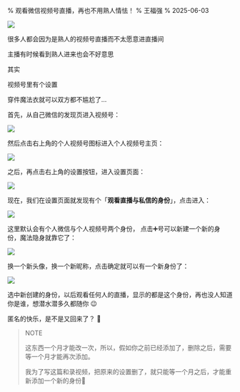 % 观看微信视频号直播，再也不用熟人情怯！
% 王福强
% 2025-06-03

![](https://img.shields.io/badge/隐私-教程-green.svg?style=flat)

很多人都会因为是熟人的视频号直播而不太愿意进直播间

主播有时候看到熟人进来也会不好意思

其实

视频号里有个设置

穿件魔法衣就可以双方都不尴尬了...

首先，从自己微信的发现页进入视频号：

![](./images/sph-live-profiles/entry.jpg)

然后点击右上角的个人视频号图标进入个人视频号主页：

![](./images/sph-live-profiles/go-profile-main.jpg)

之后，再点击右上角的设置按钮，进入设置页面：

![](./images/sph-live-profiles/go-setting.jpg)

现在，我们在设置页面就发现有个「**观看直播与私信的身份**」，点击进入：

![](./images/sph-live-profiles/go-profile.jpg)


这里默认会有个人微信与个人视频号两个身份， 点击➕号可以新建一个新的身份，魔法隐身就靠它了：

![](./images/sph-live-profiles/add-new-entry.jpg)


换一个新头像，换一个新昵称，点击确定就可以有一个新身份了：

![](./images/sph-live-profiles/add-new-value.jpg)

选中新创建的身份，以后观看任何人的直播，显示的都是这个身份，再也没人知道你是谁，想潜水潜多久都随你 😉

匿名的快乐，是不是又回来了？ 🤣


> NOTE
> 
> 这东西一个月才能改一次，所以，假如你之前已经添加了，删除之后，需要等一个月才能再次添加。
> 
> 我为了写这篇和录视频，把原来的设置删了，就只能等一个月之后，才能重新添加一个新的身份🤣

